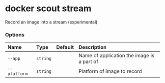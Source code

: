 # docker scout stream

<!---MARKER_GEN_START-->
Record an image into a stream (experimental)

### Options

| Name         | Type     | Default | Description                                |
|:-------------|:---------|:--------|:-------------------------------------------|
| `--app`      | `string` |         | Name of application the image is a part of |
| `--platform` | `string` |         | Platform of image to record                |


<!---MARKER_GEN_END-->


